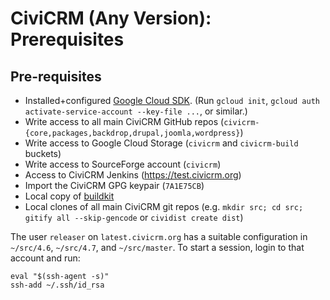 # CiviCRM (Any Version): Prerequisites

## Pre-requisites

* Installed+configured [Google Cloud SDK](https://cloud.google.com/sdk/downloads). (Run `gcloud init`, `gcloud auth activate-service-account --key-file ...`, or similar.)
* Write access to all main CiviCRM GitHub repos (`civicrm-{core,packages,backdrop,drupal,joomla,wordpress}`)
* Write access to Google Cloud Storage (`civicrm` and `civicrm-build` buckets)
* Write access to SourceForge account (`civicrm`)
* Access to CiviCRM Jenkins (https://test.civicrm.org)
* Import the CiviCRM GPG keypair (`7A1E75CB`)
* Local copy of [buildkit](https://github.com/civicrm/civicrm-buildkit/)
* Local clones of all main CiviCRM git repos (e.g. `mkdir src; cd src; gitify all --skip-gencode` or `cividist create dist`)

The user `releaser` on `latest.civicrm.org` has a suitable configuration in `~/src/4.6`, `~/src/4.7`, and `~/src/master`.
To start a session, login to that account and run:

```
eval "$(ssh-agent -s)"
ssh-add ~/.ssh/id_rsa
```
